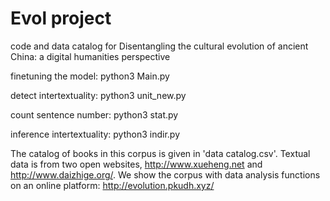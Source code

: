 # Evol project
code and data catalog for Disentangling the cultural evolution of ancient China: a digital humanities perspective

finetuning the model: python3 Main.py

detect intertextuality: python3 unit_new.py

count sentence number: python3 stat.py

inference intertextuality: python3 indir.py

The catalog of books in this corpus is given in 'data catalog.csv'. 
Textual data is from two open websites, http://www.xueheng.net and http://www.daizhige.org/. 
We show the corpus with data analysis functions on an online platform: http://evolution.pkudh.xyz/ 
